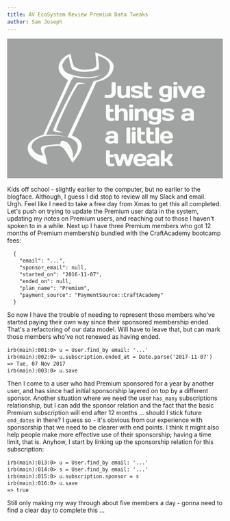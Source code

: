 ```yaml
---
title: AV EcoSystem Review Premium Data Tweaks
author: Sam Joseph
---
```


![tweak](../images/tweak.jpg)

Kids off school - slightly earlier to the computer, but no earlier to the blogface.  Although, I guess I did stop to review all my Slack and email.  Urgh.  Feel like I need to take a free day from Xmas to get this all completed.  Let's push on trying to update the Premium user data in the system, updating my notes on Premium users, and reaching out to those I haven't spoken to in a while.  Next up I have three Premium members who got 12 months of Premium membership bundled with the CraftAcademy bootcamp fees:

```
  {
    "email": "...",
    "sponsor_email": null,
    "started_on": "2016-11-07",
    "ended_on": null,
    "plan_name": "Premium",
    "payment_source": "PaymentSource::CraftAcademy"
  }
```

So now I have the trouble of needing to represent those members who've started paying their own way since their sponsored membership ended.  That's a refactoring of our data model.  Will have to leave that, but can mark those members who've not renewed as having ended.

```
irb(main):001:0> u = User.find_by email: '...'
irb(main):002:0> u.subscription.ended_at = Date.parse('2017-11-07')
=> Tue, 07 Nov 2017
irb(main):003:0> u.save
```

Then I come to a user who had Premium sponsored for a year by another user, and has since had initial sponsorship layered on top by a different sponsor.  Another situation where we need the user `has_many` subscriptions relationship, but I can add the sponsor relation and the fact that the basic Premium subscription will end after 12 months ... should I stick future `end_dates` in there? I guess so - it's obvious from our experience with sponsorship that we need to be clearer with end points.  I think it might also help people make more effective use of their sponsorship; having a time limit, that is.  Anyhow, I start by linking up the sponsorship relation for this subscription:

```
irb(main):013:0> u = User.find_by email: '...'
irb(main):014:0> s = User.find_by email: '...'
irb(main):015:0> u.subscription.sponsor = s
irb(main):016:0> u.save
=> true
```

Still only making my way through about five members a day - gonna need to find a clear day to complete this ...
